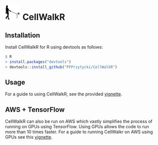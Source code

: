 <img src="examples/CellWalkR_Vignette_files/figure-markdown_github/cellwalker_icon.png" id="id" class="class" width="50" height="50" /> CellWalkR
================

Installation
------------

Install CellWalkR for R using devtools as follows:

``` r
$ R
> install.packages("devtools")
> devtools::install_github("PFPrzytycki/CellWalkR")
```

Usage
-----

For a guide to using CellWalkR, see the provided [vignette](examples/CellWalkR_Vignette.md).

AWS + TensorFlow
----------------

CellWalkR can also be run on AWS which vastly simplifies the process of running on GPUs using TensorFlow. Using GPUs allows the code to run more than 10 times faster. For a guide to running CellWalkr on AWS using GPUs see this [vignette](examples/CellWalkR_TensorFlow_Vignette.md).
